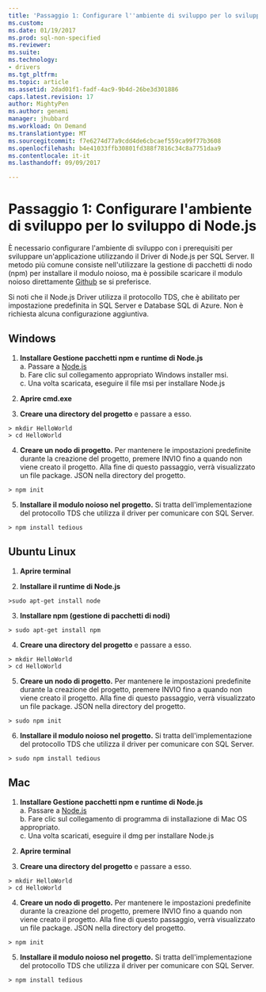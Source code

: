 ```yaml
---
title: 'Passaggio 1: Configurare l''ambiente di sviluppo per lo sviluppo di Node.js | Documenti Microsoft'
ms.custom: 
ms.date: 01/19/2017
ms.prod: sql-non-specified
ms.reviewer: 
ms.suite: 
ms.technology:
- drivers
ms.tgt_pltfrm: 
ms.topic: article
ms.assetid: 2dad01f1-fadf-4ac9-9b4d-26be3d301886
caps.latest.revision: 17
author: MightyPen
ms.author: genemi
manager: jhubbard
ms.workload: On Demand
ms.translationtype: MT
ms.sourcegitcommit: f7e6274d77a9cdd4de6cbcaef559ca99f77b3608
ms.openlocfilehash: b4e41033ffb30801fd388f7816c34c8a7751daa9
ms.contentlocale: it-it
ms.lasthandoff: 09/09/2017

---
```

# <a name="step-1--configure-development-environment-for-nodejs-development"></a>Passaggio 1: Configurare l'ambiente di sviluppo per lo sviluppo di Node.js
È necessario configurare l'ambiente di sviluppo con i prerequisiti per sviluppare un'applicazione utilizzando il Driver di Node.js per SQL Server.  Il metodo più comune consiste nell'utilizzare la gestione di pacchetti di nodo (npm) per installare il modulo noioso, ma è possibile scaricare il modulo noioso direttamente [Github](https://github.com/pekim/tedious) se si preferisce.  
  
Si noti che il Node.js Driver utilizza il protocollo TDS, che è abilitato per impostazione predefinita in SQL Server e Database SQL di Azure.  Non è richiesta alcuna configurazione aggiuntiva.  
  
## <a name="windows"></a>Windows  
  
1. **Installare Gestione pacchetti npm e runtime di Node.js**  
a. Passare a [Node.js](https://nodejs.org/en/download/)  
b. Fare clic sul collegamento appropriato Windows installer msi.   
c. Una volta scaricata, eseguire il file msi per installare Node.js  
  
2. **Aprire cmd.exe**  
  
3. **Creare una directory del progetto** e passare a esso.    
```  
> mkdir HelloWorld  
> cd HelloWorld  
```  
4. **Creare un nodo di progetto.**  Per mantenere le impostazioni predefinite durante la creazione del progetto, premere INVIO fino a quando non viene creato il progetto. Alla fine di questo passaggio, verrà visualizzato un file package. JSON nella directory del progetto.  
```  
> npm init  
```  
  
5. **Installare il modulo noioso nel progetto.**  Si tratta dell'implementazione del protocollo TDS che utilizza il driver per comunicare con SQL Server.  
```  
> npm install tedious  
```  
  
## <a name="ubuntu-linux"></a>Ubuntu Linux  
  
1.  **Aprire terminal**  
  
2. **Installare il runtime di Node.js**  
```  
>sudo apt-get install node  
```  
3. **Installare npm (gestione di pacchetti di nodi)**  
```  
> sudo apt-get install npm  
```  
4. **Creare una directory del progetto** e passare a esso.    
```  
> mkdir HelloWorld  
> cd HelloWorld  
```  
  
5. **Creare un nodo di progetto.**  Per mantenere le impostazioni predefinite durante la creazione del progetto, premere INVIO fino a quando non viene creato il progetto. Alla fine di questo passaggio, verrà visualizzato un file package. JSON nella directory del progetto.  
```  
> sudo npm init  
```  
  
6. **Installare il modulo noioso nel progetto.**  Si tratta dell'implementazione del protocollo TDS che utilizza il driver per comunicare con SQL Server.  
```  
> sudo npm install tedious  
```  
  
## <a name="mac"></a>Mac  
  
1. **Installare Gestione pacchetti npm e runtime di Node.js**  
a. Passare a [Node.js](https://nodejs.org/en/download/)  
b. Fare clic sul collegamento di programma di installazione di Mac OS appropriato.  
c. Una volta scaricati, eseguire il dmg per installare Node.js  
  
2. **Aprire terminal**  
  
3. **Creare una directory del progetto** e passare a esso.    
```  
> mkdir HelloWorld  
> cd HelloWorld  
```  
  
4. **Creare un nodo di progetto.**  Per mantenere le impostazioni predefinite durante la creazione del progetto, premere INVIO fino a quando non viene creato il progetto. Alla fine di questo passaggio, verrà visualizzato un file package. JSON nella directory del progetto.  
```  
> npm init  
```  
  
5. **Installare il modulo noioso nel progetto.**  Si tratta dell'implementazione del protocollo TDS che utilizza il driver per comunicare con SQL Server.  
```  
> npm install tedious  
```  
  

